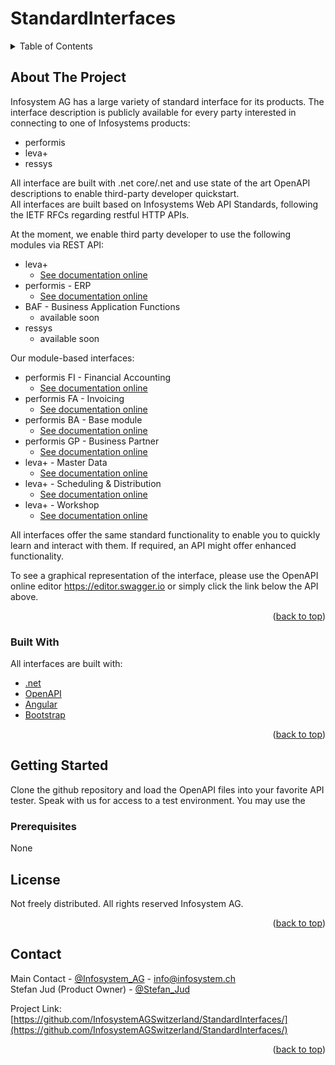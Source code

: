 # StandardInterfaces

<!-- TABLE OF CONTENTS -->
<details>
  <summary>Table of Contents</summary>
  <ol>
    <li>
      <a href="#about-the-project">About The Project</a>
      <ul>
        <li><a href="#built-with">Built With</a></li>
      </ul>
    </li>
    <li>
      <a href="#getting-started">Getting Started</a>
      <ul>
        <li><a href="#prerequisites">Prerequisites</a></li>
      </ul>
    </li>
    <li><a href="#license">License</a></li>
    <li><a href="#contact">Contact</a></li>
  </ol>
</details>



<!-- ABOUT THE PROJECT -->
## About The Project
Infosystem AG has a large variety of standard interface for its products. The interface description is publicly available for every party interested 
in connecting to one of Infosystems products:  
* performis
* leva+
* ressys

All interface are built with .net core/.net and use state of the art OpenAPI descriptions to enable third-party developer quickstart.<br>
All interfaces are built based on Infosystems Web API Standards, following the IETF RFCs regarding restful HTTP APIs.

At the moment, we enable third party developer to use the following modules via REST API:
- leva+
  - <a href="https://redocly.github.io/redoc/?url=https://raw.githubusercontent.com/InfosystemAGSwitzerland/StandardInterfaces/master/IF2LEVA3.json&nocors" target="_blank">See documentation online</a>
- performis - ERP
  - <a href="https://redocly.github.io/redoc/?url=https://raw.githubusercontent.com/InfosystemAGSwitzerland/StandardInterfaces/master/IF2performis.json&nocors" target="_blank">See documentation online</a>
- BAF - Business Application Functions
  - available soon
- ressys
  - available soon

Our module-based interfaces:
- performis FI - Financial Accounting
  - <a href="https://redocly.github.io/redoc/?url=https://raw.githubusercontent.com/InfosystemAGSwitzerland/StandardInterfaces/master/IF2FI3.json&nocors" target="_blank">See documentation online</a>
- performis FA - Invoicing
  - <a href="https://redocly.github.io/redoc/?url=https://raw.githubusercontent.com/InfosystemAGSwitzerland/StandardInterfaces/master/IF2FA3.json&nocors" target="_blank">See documentation online</a>
- performis BA - Base module
  - <a href="https://redocly.github.io/redoc/?url=https://raw.githubusercontent.com/InfosystemAGSwitzerland/StandardInterfaces/master/IF2BA3.json&nocors" target="_blank">See documentation online</a>
- performis GP - Business Partner
  - <a href="https://redocly.github.io/redoc/?url=https://raw.githubusercontent.com/InfosystemAGSwitzerland/StandardInterfaces/master/IF2GP3.json&nocors" target="_blank">See documentation online</a>
- leva+ - Master Data
  - <a href="https://redocly.github.io/redoc/?url=https://raw.githubusercontent.com/InfosystemAGSwitzerland/StandardInterfaces/master/IF2BBA3.json&nocors" target="_blank">See documentation online</a>
- leva+ - Scheduling & Distribution
  - <a href="https://redocly.github.io/redoc/?url=https://raw.githubusercontent.com/InfosystemAGSwitzerland/StandardInterfaces/master/IF2BHTR3.json&nocors" target="_blank">See documentation online</a>
- leva+ - Workshop
  - <a href="https://redocly.github.io/redoc/?url=https://raw.githubusercontent.com/InfosystemAGSwitzerland/StandardInterfaces/master/IF2BWKST3.json&nocors" target="_blank">See documentation online</a>

All interfaces offer the same standard functionality to enable you to quickly learn and interact with them. If required, an API might offer enhanced functionality.

To see a graphical representation of the interface, please use the OpenAPI online editor https://editor.swagger.io or simply click the link below the API above.

<p align="right">(<a href="#top">back to top</a>)</p>

### Built With

All interfaces are built with:
* [.net](https://dotnet.microsoft.com/en-us/)
* [OpenAPI](https://swagger.io/specification/)
* [Angular](https://angular.io/)
* [Bootstrap](https://getbootstrap.com)

<p align="right">(<a href="#top">back to top</a>)</p>

<!-- GETTING STARTED -->
## Getting Started

Clone the github repository and load the OpenAPI files into your favorite API tester.
Speak with us for access to a test environment.
You may use the 

### Prerequisites

None

<!-- LICENSE -->
## License

Not freely distributed. All rights reserved Infosystem AG.

<p align="right">(<a href="#top">back to top</a>)</p>



<!-- CONTACT -->
## Contact

Main Contact - [@Infosystem_AG](https://twitter.com/Infosystem_AG) - info@infosystem.ch<br>
Stefan Jud (Product Owner) - [@Stefan_Jud](https://www.linkedin.com/in/stefan-jud-4ba82b63/)

Project Link: [https://github.com/InfosystemAGSwitzerland/StandardInterfaces/](https://github.com/InfosystemAGSwitzerland/StandardInterfaces/)

<p align="right">(<a href="#top">back to top</a>)</p>
